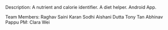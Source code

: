 Description:
    A nutrient and calorie identifier. 
    A diet helper. 
    Android App. 

Team Members: 
    Raghav Saini Karan Sodhi Aishani Dutta Tony Tan Abhinav Pappu PM: Clara Wei